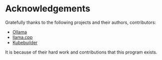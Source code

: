 # Acknowledgements

Gratefully thanks to the following projects and their authors, contributors:

- [Ollama](https://github.com/ollama/ollama)
- [llama.cpp](https://github.com/ggerganov/llama.cpp)
- [Kubebuilder](https://book.kubebuilder.io/introduction.html)

It is because of their hard work and contributions that this program exists.
